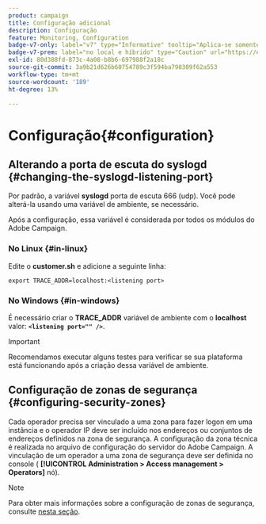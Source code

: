 ```yaml
---
product: campaign
title: Configuração adicional
description: Configuração
feature: Monitoring, Configuration
badge-v7-only: label="v7" type="Informative" tooltip="Aplica-se somente ao Campaign Classic v7"
badge-v7-prem: label="no local e híbrido" type="Caution" url="https://experienceleague.adobe.com/docs/campaign-classic/using/installing-campaign-classic/architecture-and-hosting-models/hosting-models-lp/hosting-models.html?lang=pt-BR" tooltip="Aplica-se somente a implantações locais e híbridas"
exl-id: 80d388fd-873c-4a08-b8b6-697988f2a18c
source-git-commit: 3a9b21d626b60754789c3f594ba798309f62a553
workflow-type: tm+mt
source-wordcount: '189'
ht-degree: 13%

---
```


# Configuração{#configuration}



## Alterando a porta de escuta do syslogd {#changing-the-syslogd-listening-port}

Por padrão, a variável **syslogd** porta de escuta 666 (udp). Você pode alterá-la usando uma variável de ambiente, se necessário.

Após a configuração, essa variável é considerada por todos os módulos do Adobe Campaign.

### No Linux {#in-linux}

Edite o **customer.sh** e adicione a seguinte linha:

```
export TRACE_ADDR=localhost:<listening port>
```

### No Windows {#in-windows}

É necessário criar o **TRACE_ADDR** variável de ambiente com o **localhost** valor: **`<listening port="" />`**.

>[!IMPORTANT]
>
>Recomendamos executar alguns testes para verificar se sua plataforma está funcionando após a criação dessa variável de ambiente.

## Configuração de zonas de segurança {#configuring-security-zones}

Cada operador precisa ser vinculado a uma zona para fazer logon em uma instância e o operador IP deve ser incluído nos endereços ou conjuntos de endereços definidos na zona de segurança. A configuração da zona técnica é realizada no arquivo de configuração do servidor do Adobe Campaign. A vinculação de um operador a uma zona de segurança deve ser definida no console ( **[!UICONTROL Administration > Access management > Operators]** nó).

>[!NOTE]
>
>Para obter mais informações sobre a configuração de zonas de segurança, consulte [nesta seção](../../installation/using/security-zones.md).
